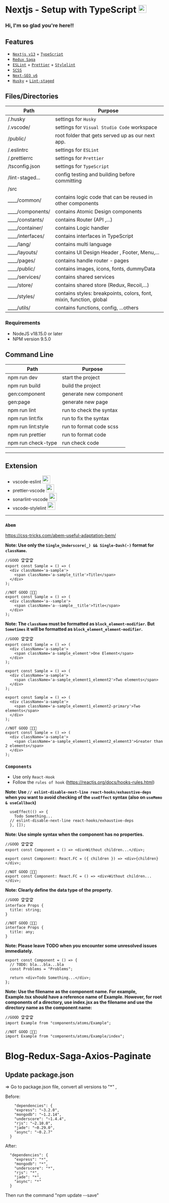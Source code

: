 # Nextjs - Setup with TypeScript <img src="https://media.giphy.com/media/hvRJCLFzcasrR4ia7z/giphy.gif" width="25px" height="25px">

### Hi, I'm so glad you're here!!

## Features

- [`Nextjs v13`](https://nextjs.org/) + [`TypeScript`](https://www.typescriptlang.org/docs/handbook/intro.html)
- [`Redux Saga`](https://redux-saga.js.org/)
- [`ESLint`](https://eslint.org/) + [`Prettier`](https://prettier.io/) + [`Stylelint`](https://stylelint.io/)
- [`SCSS`](https://sass-lang.com/documentation/)
- [`Next-SEO v6`](https://www.npmjs.com/package/next-seo)
- [`Husky`](https://github.com/typicode/husky) + [`Lint-staged`](https://github.com/okonet/lint-staged)

## Files/Directories

| Path                 | Purpose                                                             |
| -------------------- | ------------------------------------------------------------------- |
| /.husky              | settings for `Husky`                                                |
| /.vscode/            | settings for `Visual Studio Code` workspace                         |
| /public/             | root folder that gets served up as our next app.                    |
| /.eslintrc           | settings for `ESLint`                                               |
| /.prettierrc         | settings for `Prettier`                                             |
| /tsconfig.json       | settings for `TypeScript`                                           |
| /lint-staged...      | config testing and building before committing                       |
| /src                 |                                                                     |
| \_\_\_\_/common/     | contains logic code that can be reused in other components          |
| \_\_\_\_/components/ | contains Atomic Design components                                   |
| \_\_\_\_/constants/  | contains Router (API ,...)                                          |
| \_\_\_\_/container/  | contains Logic handler                                              |
| \_\_\_\_/interfaces/ | contains interfaces in TypeScript                                   |
| \_\_\_\_/lang/       | contains multi language                                             |
| \_\_\_\_/layouts/    | contains UI Design Header , Footer, Menu,...                        |
| \_\_\_\_/pages/      | contains handle router - pages                                      |
| \_\_\_\_/public/     | contains images, icons, fonts, dummyData                            |
| \_\_\_\_/services/   | contains shared services                                            |
| \_\_\_\_/store/      | contains shared store (Redux, Recoil,...)                           |
| \_\_\_\_/styles/     | contains styles: breakpoints, colors, font, mixin, function, global |
| \_\_\_\_/utils/      | contains functions, config, ...others                               |

### Requirements

- NodeJS v18.15.0 or later
- NPM version 9.5.0

## Command Line

| Path               | Purpose                 |
| -----------------  | ----------------------- |
| npm run dev        | start the project       |
| npm run build      | build the project       |
| gen:component      | generate new component  |
| gen:page           | generate new page       |
| npm run lint       | run to check the syntax |
| npm run lint:fix   | run to fix the syntax   |
| npm run lint:style | run to format code scss |
| npm run prettier   | run to format code      |
| npm run check-type | run check code          |

---

## Extension

- vscode-eslint <img src="https://images.credly.com/images/e6eebd0c-6a17-4c06-b172-02ca9f6beb06/eslint.png" width="25px" height="25px">
- prettier-vscode <img src="https://seeklogo.com/images/P/prettier-logo-D5C5197E37-seeklogo.com.png" width="25px" height="25px">
- sonarlint-vscode <img src="https://www.sonarlint.org/sonarlint-og-image.png" width="25px" height="25px">
- vscode-stylelint <img src="https://pic.vsixhub.com/3c/a8/ec35b5a3-9802-4c68-b5ff-e85f19ec0977-logo.png" width="25px" height="25px">

---

### `Abem`

<https://css-tricks.com/abem-useful-adaptation-bem/>

**Note: Use only the `Single_Underscore(_) && Single-Dash(-)` format for `className`.**

```tsx
//GOOD 🏆🏆🏆
export const Sample = () => (
  <div className='a-sample'>
    <span className='a-sample_title'>Title</span>
  </div>
);

//NOT GOOD 💩💩💩
export const Sample = () => (
  <div className='a--sample'>
    <span className='a--sample__title'>Title</span>
  </div>
);
```

**Note: The `className` must be formatted as `block_element-modifier`. But `Sometimes` it will be formatted as `block_element_element-modifier`.**

```tsx
//GOOD 🏆🏆🏆
export const Sample = () => (
  <div className='a-sample'>
    <span className='a-sample_element'>One Element</span>
  </div>
);

export const Sample = () => (
  <div className='a-sample'>
    <span className='a-sample_element1_element2'>Two elements</span>
  </div>
);

export const Sample = () => (
  <div className='a-sample'>
    <span className='a-sample_element1_element2-primary'>Two elements</span>
  </div>
);

//NOT GOOD 💩💩💩
export const Sample = () => (
  <div className='a-sample'>
    <span className='a-sample_element1_element2_element3'>Greater than 2 elements</span>
  </div>
);
```

### `Components`

- Use only `React-Hook`
- Follow the `rules of hook` (<https://reactjs.org/docs/hooks-rules.html>)

**Note: Use `// eslint-disable-next-line react-hooks/exhaustive-deps` when you want to avoid checking of the `useEffect` syntax (also on `useMemo & useCallback`)**

```tsx
  useEffect(() => {
    Todo Something...
  // eslint-disable-next-line react-hooks/exhaustive-deps
  }, []);
```

**Note: Use simple syntax when the component has no properties.**

```tsx
//GOOD 🏆🏆🏆
export const Component = () => <div>Without children...</div>;

export const Component: React.FC = ({ children }) => <div>{children}</div>;

//NOT GOOD 💩💩💩
export const Component: React.FC = () => <div>Without children...</div>;
```

**Note: Clearly define the data type of the property.**

```tsx
//GOOD 🏆🏆🏆
interface Props {
  title: string;
}

//NOT GOOD 💩💩💩
interface Props {
  title: any;
}
```

**Note: Please leave TODO when you encounter some unresolved issues immediately.**

```tsx
export const Component = () => {
  // TODO: bla...bla...bla
  const Problems = "Problems";

  return <div>Todo Something...</div>;
};
```

**Note: Use the filename as the component name. For example, Example.tsx should have a reference name of Example. However, for root components of a directory, use index.jsx as the filename and use the directory name as the component name:**

```tsx
//GOOD 🏆🏆🏆
import Example from "components/atoms/Example";

//NOT GOOD 💩💩💩
import Example from "components/atoms/Example/index";
```
# Blog-Redux-Saga-Axios-Paginate


## Update package.json
=> Go to package.json file, convert all versions to "*" ,

Before:
```
    "dependencies": {
    "express": "~3.2.0",
    "mongodb": "~1.2.14",
    "underscore": "~1.4.4",
    "rjs": "~2.10.0",
    "jade": "~0.29.0",
    "async": "~0.2.7"
  }
```

After:
```
  "dependencies": {
    "express": "*",
    "mongodb": "*",
    "underscore": "*",
    "rjs": "*",
    "jade": "*",
    "async": "*"
  }
```

Then run the command "npm update --save"